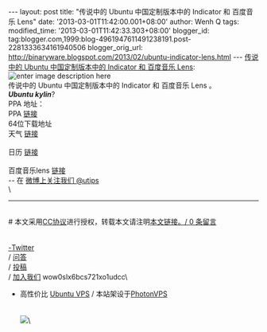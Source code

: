 --- layout: post title: "传说中的 Ubuntu 中国定制版本中的 Indicator 和
百度音乐 Lens" date: '2013-03-01T11:42:00.001+08:00' author: Wenh Q
tags: modified\_time: '2013-03-01T11:42:33.303+08:00' blogger\_id:
tag:blogger.com,1999:blog-4961947611491238191.post-2281333634161940506
blogger\_orig\_url:
http://binaryware.blogspot.com/2013/02/ubuntu-indicator-lens.html ---
[传说中的 Ubuntu 中国定制版本中的 Indicator 和 百度音乐
Lens](http://wowubuntu.com/cn-indicator.html):\
![enter image description
here](http://screencloud.net/img/screenshots/7cf68510e3b2e3b3d7574fb7b6e46829.png)\
传说中的 Ubuntu 中国定制版本中的 Indicator 和 百度音乐 Lens 。\
***Ubuntu kylin***?\
PPA 地址：\
PPA [链接](https://launchpad.net/ubuntukylin)\
64位下载地址\
天气
[链接](https://launchpad.net/~ubuntukylin-members/+archive/ubuntukylin/+build/4333548/+files/indicator-china-weather_1.0.2-0~32~raring1_amd64.deb)\
\
日历
[链接](http://launchpadlibrarian.net/130234966/chinese-calendar_0.7.4-0ubuntu1_amd64.deb)\
\
百度音乐lens
[链接](http://launchpadlibrarian.net/129299830/unity-china-music-scope_1.0.1-0ubuntu2_amd64.deb)\
-- 在 [微博上关注我们 @utips](http://t.sina.com.cn/utips)\
\

------------------------------------------------------------------------

\
\#
本文采用[CC协议](http://creativecommons.org/licenses/by/2.5/cn/)进行授权，转载本文请注明[本文链接](http://wowubuntu.com/cn-indicator.html "Permalink")[。/
0 条留言\
\
\
-](http://www.blogger.com/blog-this.g)[Twitter](http://twitter.com/ubuntu_tips)\
/ [问答](http://wowubuntu.com/ask)\
/ [投稿](http://wowubuntu.com/submit)\
/ [加入我们](http://wowubuntu.com/join) wow0slx6bcs721xo1udcc\
- 高性价比 [Ubuntu VPS](http://wowubuntu.com/vps.html) /
本站架设于[PhotonVPS](http://www.photonvps.com/billing/aff.php?aff=129)\
\
\
[![](http://wowubuntu.com/wp-content/uploads/2012/12/Linode_AD.png)](http://www.linode.com/?r=8f172925d426d78cd6f6119de00b34f209a66abd)\

